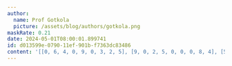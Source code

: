 ```yaml
---
author:
  name: Prof Gotkola
  picture: /assets/blog/authors/gotkola.png
maskRate: 0.21
date: 2024-05-01T08:00:01.899741
id: d013599e-0790-11ef-901b-f7363dc83486
content: '[[0, 6, 4, 0, 9, 0, 3, 2, 5], [9, 0, 2, 5, 0, 0, 0, 8, 4], [5, 8, 3, 2, 4, 6, 1, 7, 9], [0, 4, 8, 1, 0, 2, 9, 6, 3], [0, 9, 6, 7, 8, 4, 0, 1, 2], [2, 1, 5, 3, 6, 9, 7, 4, 8], [4, 3, 7, 9, 0, 8, 2, 5, 6], [8, 2, 0, 6, 7, 0, 4, 3, 1], [6, 0, 0, 4, 2, 3, 8, 9, 0]]'
---
```

